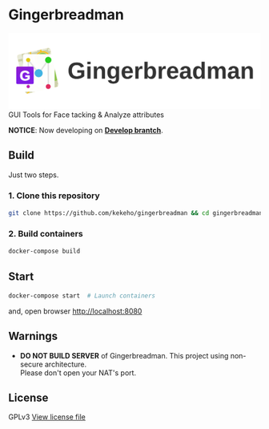 # Gingerbreadman

![gmtitle](docs/logo/gmtitle.svg)  
GUI Tools for Face tacking & Analyze attributes

**NOTICE**: Now developing on **[Develop brantch](https://github.com/kekeho/Gingerbreadman/tree/develop)**.

## Build

Just two steps.

### 1. Clone this repository

```sh
git clone https://github.com/kekeho/gingerbreadman && cd gingerbreadman
```

### 2. Build containers

```sh
docker-compose build
```

## Start

```sh
docker-compose start  # Launch containers
```

and, open browser [http://localhost:8080](http://localhost:8080)

## Warnings

- **DO NOT BUILD SERVER** of Gingerbreadman.
    This project using non-secure architecture.  
    Please don't open your NAT's port.

## License

GPLv3 [View license file](./LICENSE)
